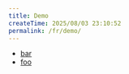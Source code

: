 ```yaml
---
title: Demo
createTime: 2025/08/03 23:10:52
permalink: /fr/demo/
---
```


- [bar](./bar.md)
- [foo](./foo.md)
